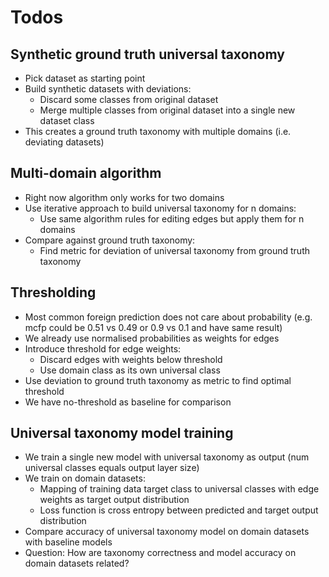 # Todos

## Synthetic ground truth universal taxonomy

- Pick dataset as starting point
- Build synthetic datasets with deviations:
  - Discard some classes from original dataset
  - Merge multiple classes from original dataset into a single new dataset class
- This creates a ground truth taxonomy with multiple domains (i.e. deviating datasets)

## Multi-domain algorithm

- Right now algorithm only works for two domains
- Use iterative approach to build universal taxonomy for n domains:
  - Use same algorithm rules for editing edges but apply them for n domains
- Compare against ground truth taxonomy:
  - Find metric for deviation of universal taxonomy from ground truth taxonomy

## Thresholding

- Most common foreign prediction does not care about probability (e.g. mcfp could be 0.51 vs 0.49 or 0.9 vs 0.1 and have same result)
- We already use normalised probabilities as weights for edges
- Introduce threshold for edge weights:
  - Discard edges with weights below threshold
  - Use domain class as its own universal class
- Use deviation to ground truth taxonomy as metric to find optimal threshold
- We have no-threshold as baseline for comparison

## Universal taxonomy model training

- We train a single new model with universal taxonomy as output (num universal classes equals output layer size)
- We train on domain datasets:
  - Mapping of training data target class to universal classes with edge weights as target output distribution
  - Loss function is cross entropy between predicted and target output distribution
- Compare accuracy of universal taxonomy model on domain datasets with baseline models
- Question: How are taxonomy correctness and model accuracy on domain datasets related?
